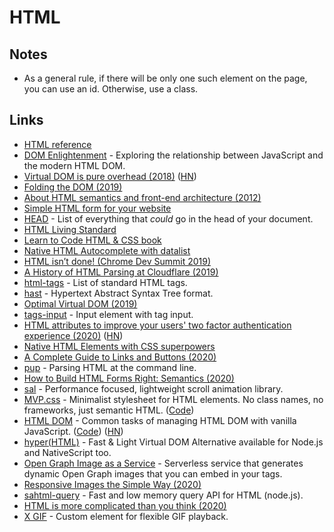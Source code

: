 # HTML

## Notes

* As a general rule, if there will be only one such element on the page, you can use an id. Otherwise, use a class.

## Links

* [HTML reference](https://htmlreference.io/)
* [DOM Enlightenment](http://domenlightenment.com/) - Exploring the relationship between JavaScript and the modern HTML DOM.
* [Virtual DOM is pure overhead \(2018\)](https://svelte.dev/blog/virtual-dom-is-pure-overhead) \([HN](https://news.ycombinator.com/item?id=19950253)\)
* [Folding the DOM \(2019\)](https://www.joshwcomeau.com/posts/folding-the-dom/)
* [About HTML semantics and front-end architecture \(2012\)](http://nicolasgallagher.com/about-html-semantics-front-end-architecture/)
* [Simple HTML form for your website](https://www.staticforms.xyz/)
* [HEAD](https://htmlhead.dev/) - List of everything that _could_ go in the head of your document.
* [HTML Living Standard](https://html.spec.whatwg.org/multipage/)
* [Learn to Code HTML & CSS book](https://learn.shayhowe.com/html-css/)
* [Native HTML Autocomplete with datalist](https://codepen.io/tejask/pen/OJJBLrq)
* [HTML isn’t done! \(Chrome Dev Summit 2019\)](https://www.youtube.com/watch?v=ZFvPLrKZywA)
* [A History of HTML Parsing at Cloudflare \(2019\)](https://blog.cloudflare.com/html-parsing-1/)
* [html-tags](https://github.com/sindresorhus/html-tags) - List of standard HTML tags.
* [hast](https://github.com/syntax-tree/hast) - Hypertext Abstract Syntax Tree format.
* [Optimal Virtual DOM \(2019\)](https://blog.kabir.sh/posts/optimal-virtual-dom.html)
* [tags-input](https://github.com/developit/tags-input) - Input element with tag input.
* [HTML attributes to improve your users' two factor authentication experience \(2020\)](https://www.twilio.com/blog/html-attributes-two-factor-authentication-autocomplete) \([HN](https://news.ycombinator.com/item?id=22022106)\)
* [Native HTML Elements with CSS superpowers](https://github.com/equinusocio/native-elements)
* [A Complete Guide to Links and Buttons \(2020\)](https://css-tricks.com/a-complete-guide-to-links-and-buttons/)
* [pup](https://github.com/ericchiang/pup) - Parsing HTML at the command line.
* [How to Build HTML Forms Right: Semantics \(2020\)](https://stegosource.com/how-to-build-html-forms-right-semantics/)
* [sal](https://github.com/mciastek/sal) - Performance focused, lightweight scroll animation library.
* [MVP.css](https://andybrewer.github.io/mvp/) - Minimalist stylesheet for HTML elements. No class names, no frameworks, just semantic HTML. \([Code](https://github.com/andybrewer/mvp)\)
* [HTML DOM](https://htmldom.dev/) - Common tasks of managing HTML DOM with vanilla JavaScript. \([Code](https://github.com/phuoc-ng/html-dom)\) \([HN](https://news.ycombinator.com/item?id=22758218)\)
* [hyper\(HTML\)](https://github.com/WebReflection/hyperHTML) - Fast & Light Virtual DOM Alternative available for Node.js and NativeScript too.
* [Open Graph Image as a Service](https://github.com/zeit/og-image) - Serverless service that generates dynamic Open Graph images that you can embed in your  tags.
* [Responsive Images the Simple Way \(2020\)](https://cloudfour.com/thinks/responsive-images-the-simple-way/)
* [sahtml-query](https://github.com/mdevils/sahtml-query) - Fast and low memory query API for HTML \(node.js\).
* [HTML is more complicated than you think \(2020\)](https://www.tempertemper.net/blog/html-is-more-complicated-than-you-think)
* [X GIF](https://github.com/geelen/x-gif) - Custom element for flexible GIF playback.

